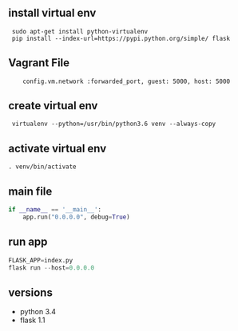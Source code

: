 ## install virtual env
```ssh
 sudo apt-get install python-virtualenv 
 pip install --index-url=https://pypi.python.org/simple/ flask  
```
## Vagrant File
```ssh
    config.vm.network :forwarded_port, guest: 5000, host: 5000
```
## create  virtual env
```ssh
 virtualenv --python=/usr/bin/python3.6 venv --always-copy
```
## activate virtual env
```ssh
. venv/bin/activate
```
## main file
```py
if __name__ == '__main__':
    app.run("0.0.0.0", debug=True)
```
## run app 
```py
FLASK_APP=index.py
flask run --host=0.0.0.0
```

## versions
+ python 3.4
+ flask 1.1
